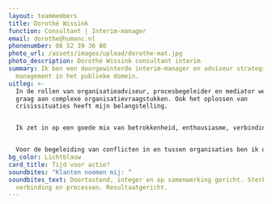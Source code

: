 ```yaml
---
layout: teammembers
title: Dorothé Wissink
function: Consultant | Interim-manager
email: dorothe@humanc.nl
phonenumber: 06 52 39 36 80
photo_url: /assets/images/upload/dorothe-mat.jpg
photo_description: Dorothé Wissink consultant interim
summary: Ik ben een doorgewinterde interim-manager en adviseur strategisch
  management in het publieke domein. ​
uitleg: >-
  In de rollen van organisatieadviseur, procesbegeleider en mediator werk ik
  graag aan complexe organisatievraagstukken. Ook het oplossen van
  crisissituaties heeft mijn belangstelling. ​


  ​Ik zet in op een goede mix van betrokkenheid, enthousiasme, verbinding en focus op proces en resultaat. Daarbij geloof ik sterk in de samenhang tussen strategie, mens, middelen en processen, om daarmee het beste uit mens en organisatie te halen. ​


  ​Voor de begeleiding van conflicten in en tussen organisaties ben ik ook inzetbaar als (Mfn-geregistreerd) mediator.
bg_color: Lichtblauw
card_title: Tijd voor actie?
soundbites: "Klanten noemen mij: "
soundbites_text: Doortastend, integer en op samenwerking gericht. Sterk op
  verbinding en processen. Resultaatgericht.
---
```

